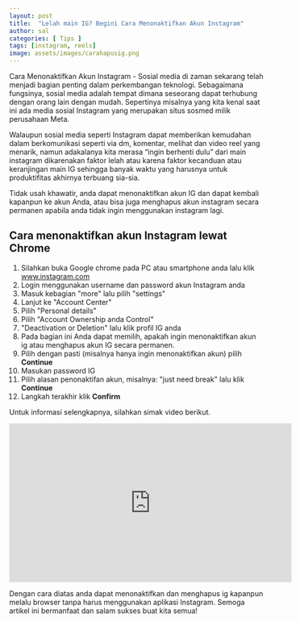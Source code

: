 ```yaml
---
layout: post
title:  "Lelah main IG? Begini Cara Menonaktifkan Akun Instagram"
author: sal
categories: [ Tips ]
tags: [instagram, reels]
image: assets/images/carahapusig.png
---
```

Cara Menonaktifkan Akun Instagram - Sosial media di zaman sekarang telah menjadi bagian penting dalam perkembangan teknologi. Sebagaimana fungsinya, sosial media adalah tempat dimana seseorang dapat terhubung dengan orang lain dengan mudah. Sepertinya misalnya yang kita kenal saat ini ada media sosial Instagram yang merupakan situs sosmed milik perusahaan Meta.

Walaupun sosial media seperti Instagram dapat memberikan kemudahan dalam berkomunikasi seperti via dm, komentar, melihat dan video reel yang menarik, namun adakalanya kita merasa “ingin berhenti dulu” dari main instagram dikarenakan faktor lelah atau karena faktor kecanduan atau keranjingan main IG sehingga banyak waktu yang harusnya untuk produktifitas akhirnya terbuang sia-sia.

Tidak usah khawatir, anda dapat menonaktifkan akun IG dan dapat kembali kapanpun ke akun Anda, atau bisa juga menghapus akun instagram secara permanen apabila anda tidak ingin menggunakan instagram lagi.

## Cara menonaktifkan akun Instagram lewat Chrome

1. Silahkan buka Google chrome pada PC atau smartphone anda lalu klik www.instagram.com
2. Login menggunakan username dan password akun Instagram anda
3. Masuk kebagian "more" lalu pilih "settings"
4. Lanjut ke "Account Center"
5. Pilih "Personal details"
6. Pilih "Account Ownership anda Control"
7. "Deactivation or Deletion" lalu klik profil IG anda
8. Pada bagian ini Anda dapat memilih, apakah ingin menonaktifkan akun ig atau menghapus akun IG secara permanen.
9. Pilih dengan pasti (misalnya hanya ingin menonaktifkan akun) pilih **Continue**
10. Masukan password IG
11. Pilih alasan penonaktifan akun, misalnya: "just need break" lalu klik **Continue**
12. Langkah terakhir klik **Confirm**

Untuk informasi selengkapnya, silahkan simak video berikut.

<iframe width="560" height="315" src="https://www.youtube.com/embed/oJaYv6sCSH4" frameborder="0" allowfullscreen></iframe>

Dengan cara diatas anda dapat menonaktifkan dan menghapus ig kapanpun melalu browser tanpa harus menggunakan aplikasi Instagram. Semoga artikel ini bermanfaat dan salam sukses buat kita semua!
